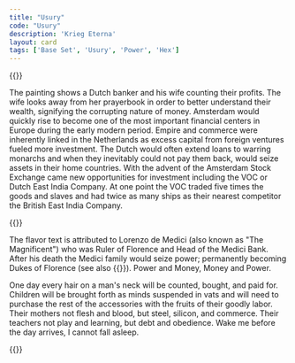 ```yaml
---
title: "Usury"
code: "Usury"
description: 'Krieg Eterna'
layout: card
tags: ['Base Set', 'Usury', 'Power', 'Hex']
---
```

{{<card-detail-page code="Usury" artwork="The Moneylender and his Wife by Quinten Metsys (1514)" attr="Lorenzo de' Medici">}}
<p>
The painting shows a Dutch banker and his wife counting their profits. The wife looks away from her prayerbook in order to better understand their wealth, signifying the corrupting nature of money. Amsterdam would quickly rise to become one of the most important financial centers in Europe during the early modern period. Empire and commerce were inherently linked in the Netherlands as excess capital from foreign ventures fueled more investment. The Dutch would often extend loans to warring monarchs and when they inevitably could not pay them back, would seize assets in their home countries. With the advent of the Amsterdam Stock Exchange came new opportunities for investment including the VOC or Dutch East India Company. At one point the VOC traded five times the goods and slaves and had twice as many ships as their nearest competitor the British East India Company.
</p>
{{<card-detail-image file="stock-exchange.jpg" caption="The courtyard of the Beurs in Amsterdam by Emanuel de Witte (1653)">}}
<p>
The flavor text is attributed to Lorenzo de Medici (also known as "The Magnificent") who was Ruler of Florence and Head of the Medici Bank. After his death the Medici family would seize power; permanently becoming Dukes of Florence (see also {{<cardlink name="Pike" code="pike">}}). Power and Money, Money and Power.
</p>
<p>
One day every hair on a man's neck will be counted, bought, and paid for. Children will be brought forth as minds suspended in vats and will need to purchase the rest of the accessories with the fruits of their goodly labor. Their mothers not flesh and blood, but steel, silicon, and commerce. Their teachers not play and learning, but debt and obedience. Wake me before the day arrives, I cannot fall asleep.
</p>
{{</card-detail-page>}}